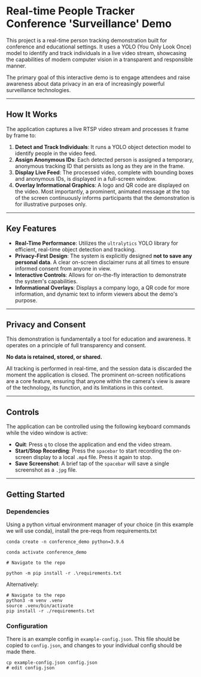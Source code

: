 # Real-time People Tracker Conference 'Surveillance' Demo

This project is a real-time person tracking demonstration built for conference and educational settings. It uses a YOLO (You Only Look Once) model to identify and track individuals in a live video stream, showcasing the capabilities of modern computer vision in a transparent and responsible manner.

The primary goal of this interactive demo is to engage attendees and raise awareness about data privacy in an era of increasingly powerful surveillance technologies.

---

## How It Works

The application captures a live RTSP video stream and processes it frame by frame to:

1.  **Detect and Track Individuals**: It runs a YOLO object detection model to identify people in the video feed.
2.  **Assign Anonymous IDs**: Each detected person is assigned a temporary, anonymous tracking ID that persists as long as they are in the frame.
3.  **Display Live Feed**: The processed video, complete with bounding boxes and anonymous IDs, is displayed in a full-screen window.
4.  **Overlay Informational Graphics**: A logo and QR code are displayed on the video. Most importantly, a prominent, animated message at the top of the screen continuously informs participants that the demonstration is for illustrative purposes only.

---

## Key Features

* **Real-Time Performance**: Utilizes the `ultralytics` YOLO library for efficient, real-time object detection and tracking.
* **Privacy-First Design**: The system is explicitly designed **not to save any personal data**. A clear on-screen disclaimer runs at all times to ensure informed consent from anyone in view.
* **Interactive Controls**: Allows for on-the-fly interaction to demonstrate the system's capabilities.
* **Informational Overlays**: Displays a company logo, a QR code for more information, and dynamic text to inform viewers about the demo's purpose.

---

## Privacy and Consent

This demonstration is fundamentally a tool for education and awareness. It operates on a principle of full transparency and consent.

**No data is retained, stored, or shared.**

All tracking is performed in real-time, and the session data is discarded the moment the application is closed. The prominent on-screen notifications are a core feature, ensuring that anyone within the camera's view is aware of the technology, its function, and its limitations in this context.

---

## Controls

The application can be controlled using the following keyboard commands while the video window is active:

* **Quit**: Press `q` to close the application and end the video stream.
* **Start/Stop Recording**: Press the `spacebar` to start recording the on-screen display to a local `.mp4` file. Press it again to stop.
* **Save Screenshot**: A brief tap of the `spacebar` will save a single screenshot as a `.jpg` file.

---

## Getting Started

### Dependencies

Using a python virtual environment manager of your choice (in this example we will use conda), install the pre-reqs from requirements.txt

```
conda create -n conference_demo python=3.9.6

conda activate conference_demo

# Navigate to the repo

python -m pip install -r .\requirements.txt
```

Alternatively:

```
# Navigate to the repo
python3 -m venv .venv
source .venv/bin/activate
pip install -r ./requirements.txt
```

### Configuration

There is an example config in `example-config.json`.
This file should be copied to `config.json`,
and changes to your individual config should be made there.

```
cp example-config.json config.json
# edit config.json
```

